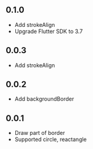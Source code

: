 ## 0.1.0

* Add strokeAlign
* Upgrade Flutter SDK to 3.7

## 0.0.3

* Add strokeAlign

## 0.0.2

* Add backgroundBorder

## 0.0.1

* Draw part of border
* Supported circle, reactangle

